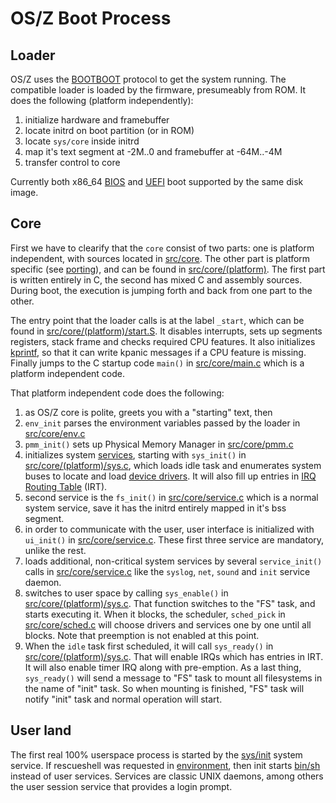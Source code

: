 OS/Z Boot Process
=================

Loader
------

OS/Z uses the [BOOTBOOT](https://github.com/bztsrc/osz/tree/master/loader) protocol to get the system running.
The compatible loader is loaded by the firmware, presumeably from ROM. It does the following (platform independently):

 1. initialize hardware and framebuffer
 2. locate initrd on boot partition (or in ROM)
 3. locate `sys/core` inside initrd
 4. map it's text segment at -2M..0 and framebuffer at -64M..-4M
 5. transfer control to core

Currently both x86_64 [BIOS](https://github.com/bztsrc/osz/blob/master/loader/mb-x86_64/bootboot.asm) and [UEFI](https://github.com/bztsrc/osz/blob/master/loader/efi-x86_64/bootboot.c) boot supported by the same disk image.

Core
----

First we have to clearify that the `core` consist of two parts: one is platform independent, with sources
located in [src/core](https://github.com/bztsrc/osz/blob/master/src/core). The other part is platform specific
(see [porting](https://github.com/bztsrc/osz/blob/master/docs/porting.md)),
and can be found in [src/core/(platform)](https://github.com/bztsrc/osz/blob/master/src/core/x86_64).
The first part is written entirely in C, the second has mixed C and assembly sources. During boot, the execution is
jumping forth and back from one part to the other.

The entry point that the loader calls is at the label `_start`, which can be found in  [src/core/(platform)/start.S](https://github.com/bztsrc/osz/blob/master/src/core/x86_64/start.S).
It disables interrupts, sets up segments registers, stack frame and checks required CPU features. It also initializes [kprintf](https://github.com/bztsrc/osz/blob/master/src/core/kprintf.c), so that it can write kpanic messages if a CPU feature is missing.
Finally jumps to the C startup code `main()` in [src/core/main.c](https://github.com/bztsrc/osz/blob/master/src/core/main.c) which is a platform independent code.

That platform independent code does the following:

 1. as OS/Z core is polite, greets you with a "starting" text, then
 2. `env_init` parses the environment variables passed by the loader in [src/core/env.c](https://github.com/bztsrc/osz/blob/master/src/core/env.c)
 3. `pmm_init()` sets up Physical Memory Manager in [src/core/pmm.c](https://github.com/bztsrc/osz/blob/master/src/core/pmm.c)
 4. initializes system [services](https://github.com/bztsrc/osz/blob/master/docs/services.md), starting with `sys_init()` in [src/core/(platform)/sys.c](https://github.com/bztsrc/osz/blob/master/src/core/x86_64/sys.c), which loads idle task
 and enumerates system buses to locate and load [device drivers](https://github.com/bztsrc/osz/blob/master/docs/drivers.md). It will also fill up entries
in [IRQ Routing Table](https://github.com/bztsrc/osz/blob/master/docs/howto3-develop.md) (IRT).
 5. second service is the `fs_init()` in [src/core/service.c](https://github.com/bztsrc/osz/blob/master/src/core/service.c) which is a normal system service, save it has the initrd entirely mapped in it's bss segment.
 6. in order to communicate with the user, user interface is initialized with `ui_init()` in [src/core/service.c](https://github.com/bztsrc/osz/blob/master/src/core/service.c). These first three service are mandatory, unlike the rest.
 7. loads additional, non-critical system services by several `service_init()` calls in [src/core/service.c](https://github.com/bztsrc/osz/blob/master/src/core/service.c) like the `syslog`, `net`, `sound` and `init` service daemon.
 8. switches to user space by calling `sys_enable()` in [src/core/(platform)/sys.c](https://github.com/bztsrc/osz/blob/master/src/core/x86_64/sys.c). That function switches to the "FS" task, and starts executing it. When it blocks, the scheduler,
 `sched_pick` in [src/core/sched.c](https://github.com/bztsrc/osz/blob/master/src/core/sched.c) will choose drivers and services one by one until all blocks. Note that preemption is not enabled at this point. 
 9. When the `idle` task first scheduled, it will call `sys_ready()` in [src/core/(platform)/sys.c](https://github.com/bztsrc/osz/blob/master/src/core/x86_64/sys.c). That will enable IRQs which has entries in IRT.
 It will also enable timer IRQ along with pre-emption. As a last thing, `sys_ready()` will send a message to "FS" task to mount all filesystems in the name of "init" task.
 So when mounting is finished, "FS" task will notify "init" task and normal operation will start.

User land
---------

The first real 100% userspace process is started by the [sys/init](https://github.com/bztsrc/osz/blob/master/src/init/main.c) system service.
If rescueshell was requested in [environment](https://github.com/bztsrc/osz/blob/master/etc/sys/config), then init starts [bin/sh](https://github.com/bztsrc/osz/blob/master/src/sh/main.c)
instead of user services. Services are classic UNIX daemons, among others the user session service that provides a login prompt.
